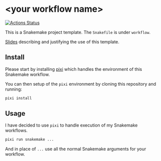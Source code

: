 # \<your workflow name\>

[![Actions Status](https://github.com/mrvollger/SmkTemplate/workflows/CI/badge.svg)](https://github.com/mrvollger/SmkTemplate/actions)

This is a Snakemake project template. The `Snakefile` is under `workflow`.

[Slides](https://mrvollger.github.io/SmkTemplate/slides) describing and justifying the use of this template.

## Install

Please start by installing [pixi](https://pixi.sh/latest/) which handles the environment of this Snakemake workflow.

You can then setup of the `pixi` environment by cloning this repository and running:

```bash
pixi install
```

## Usage

I have decided to use `pixi` to handle execution of my Snakemake workflows.

```bash
pixi run snakemake ...
```

And in place of `...` use all the normal Snakemake arguments for your workflow.
